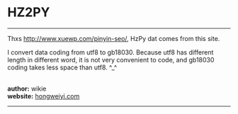 HZ2PY
===== 

-------------------------------------------------------
Thxs http://www.xuewp.com/pinyin-seo/,
HzPy dat comes from this site.

I convert data coding from utf8 to gb18030.
Because utf8 has different length in different word, 
it is not very convenient to code, and gb18030 coding
takes less space than utf8. ^_^

<br>
<b>author:</b>  wikie
<br>
<b>website:</b> <a href="http://hongweiyi.com">hongweiyi.com</a>

-------------------------------------------------------
